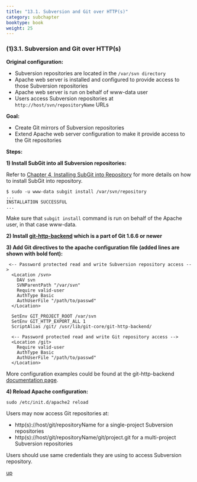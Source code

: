 ```yaml
---
title: "13.1. Subversion and Git over HTTP(s)"
category: subchapter
booktype: book
weight: 25
---
```


###  (1)3.1. Subversion and Git over HTTP(s)

**Original configuration:**

+ Subversion repositories are located in the `/var/svn directory`
+ Apache web server is installed and configured to provide access to those Subversion repositories
+ Apache web server is run on behalf of www-data user
+ Users access Subversion repositories at `http://host/svn/repositoryName` URLs

**Goal:**

+ Create Git mirrors of Subversion repositories
+ Extend Apache web server configuration to make it provide access to the Git repositories

**Steps:**

**1) Install SubGit into all Subversion repositories:**

Refer to [Chapter 4, Installing SubGit into Repository](#7) for more details on how to install SubGit into repository.

    $ sudo -u www-data subgit install /var/svn/repository
    ...
    INSTALLATION SUCCESSFUL
    ...

Make sure that `subgit install` command is run on behalf of the Apache user, in that case www-data.

**2) Install [git-http-backend](http://schacon.github.com/git/git-http-backend.html) which is a part of Git 1.6.6 or newer**

**3) Add Git directives to the apache configuration file (added lines are shown with bold font):**

     <-- Password protected read and write Subversion repository access -->
      <Location /svn>
        DAV svn
        SVNParentPath "/var/svn"
        Require valid-user
        AuthType Basic
        AuthUserFile "/path/to/passwd"
      </Location>

      SetEnv GIT_PROJECT_ROOT /var/svn
      SetEnv GIT_HTTP_EXPORT_ALL 1
      ScriptAlias /git/ /usr/lib/git-core/git-http-backend/

      <-- Password protected read and write Git repository access -->
      <Location /git>
        Require valid-user
        AuthType Basic
        AuthUserFile "/path/to/passwd"
      </Location>

More configuration examples could be found at the git-http-backend [documentation page](http://schacon.github.com/git/git-http-backend.html).

**4) Reload Apache configuration:**

    sudo /etc/init.d/apache2 reload

Users may now access Git repositories at:

+ http(s)://host/git/repositoryName for a single-project Subversion repositories
+ http(s)://host/git/repositoryName/git/project.git for a multi-project Subversion repositories

Users should use same credentials they are using to access Subversion repository.

[up](#up)
